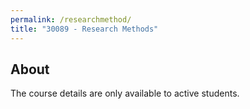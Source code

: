 ```yaml
---
permalink: /researchmethod/
title: "30089 - Research Methods"
---
```

## About
The course details are only available to active students.

